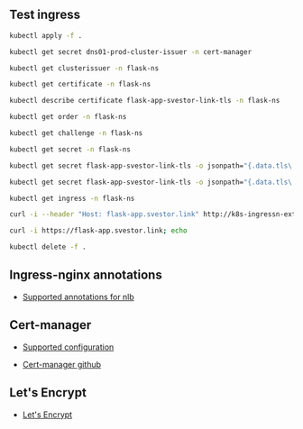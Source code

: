 ## Test ingress

```bash
kubectl apply -f .

kubectl get secret dns01-prod-cluster-issuer -n cert-manager

kubectl get clusterissuer -n flask-ns

kubectl get certificate -n flask-ns

kubectl describe certificate flask-app-svestor-link-tls -n flask-ns

kubectl get order -n flask-ns

kubectl get challenge -n flask-ns

kubectl get secret -n flask-ns

kubectl get secret flask-app-svestor-link-tls -o jsonpath="{.data.tls\.key}" -n flask-ns | base64 --decode

kubectl get secret flask-app-svestor-link-tls -o jsonpath="{.data.tls\.crt}" -n flask-ns | base64 --decode

kubectl get ingress -n flask-ns

curl -i --header "Host: flask-app.svestor.link" http://k8s-ingressn-external-2f75eccde0-1c2b0108d65780bb.elb.us-east-1.amazonaws.com ; echo

curl -i https://flask-app.svestor.link; echo

kubectl delete -f .
```
## Ingress-nginx annotations

- [Supported annotations for nlb](https://kubernetes.github.io/ingress-nginx/deploy/)

## Cert-manager

- [Supported configuration](https://cert-manager.io/docs/configuration/acme/http01/)

- [Cert-manager github](https://github.com/cert-manager/cert-manager/blob/master/deploy/charts/cert-manager/values.yaml)

## Let's Encrypt

- [Let's Encrypt](https://letsencrypt.org/getting-started/)
